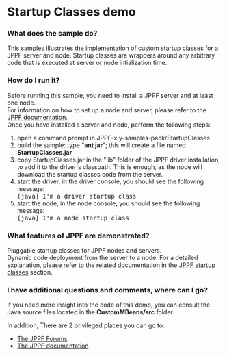 # Startup Classes demo

<h3>What does the sample do?</h3>
This samples illustrates the implementation of custom startup classes for a JPPF server and node.
Startup classes are wrappers around any arbitrary code that is executed at server or node intialization time.

<h3>How do I run it?</h3>
Before running this sample, you need to install a JPPF server and at least one node.<br>
For information on how to set up a node and server, please refer to the <a href="https://www.jppf.org/doc/6.0/index.php?title=Introduction">JPPF documentation</a>.<br>
Once you have installed a server and node, perform the following steps:
<ol class="samplesList">
  <li>open a command prompt in JPPF-x.y-samples-pack/StartupClasses</li>
  <li>build the sample: type "<b>ant jar</b>"; this will create a file named <b>StartupClasses.jar</b></li>
  <li>copy StartupClasses.jar in the "lib" folder of the JPPF driver installation, to add it to the driver's classpath. This is enough, as the node will download the startup classes code from the server.</li>
  <li>start the driver, in the driver console, you should see the following message:<br/><tt>  [java] I'm a driver startup class</tt></li>
  <li>start the node, in the node console, you should see the following message:<br/> <tt>  [java] I'm a node startup class</tt></li>
</ol>

<h3>What features of JPPF are demonstrated?</h3>
Pluggable startup classes for JPPF nodes and servers.<br>
Dynamic code deployment from the server to a node.
For a detailed explanation, please refer to the related documentation in the
<a href="https://www.jppf.org/doc/6.0/index.php?title=JPPF_startup_classes">JPPF startup classes</a> section.

<h3>I have additional questions and comments, where can I go?</h3>
<p>If you need more insight into the code of this demo, you can consult the Java source files located in the <b>CustomMBeans/src</b> folder.
<p>In addition, There are 2 privileged places you can go to:
<ul class="samplesList">
  <li><a href="https://www.jppf.org/forums">The JPPF Forums</a></li>
  <li><a href="https://www.jppf.org/wiki">The JPPF documentation</a></li>
</ul>

